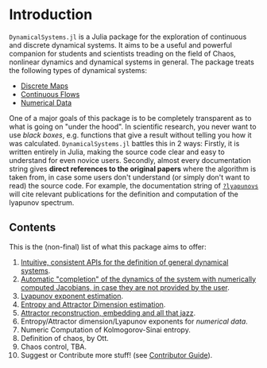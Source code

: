 # Introduction
`DynamicalSystems.jl` is a Julia package for the exploration of continuous and discrete dynamical systems. It aims to be a useful and powerful companion for students and scientists treading
on the field of Chaos, nonlinear dynamics and dynamical systems in general. The package
treats the following types of dynamical systems:
* [Discrete Maps](system_definition/#discrete-systems)
* [Continuous Flows](system_definition/#continuous-systems)
* [Numerical Data](system_definition/#numerical-data)

One of a major goals of this package is to be completely transparent as to what is
going on "under the hood". In scientific research, you never want to use *black boxes*,
e.g. functions that give a result without telling you how it was calculated. `DynamicalSystems.jl` battles this in 2 ways: Firstly, it is written entirely in Julia,
making the source code clear and easy to understand for even novice users. Secondly,
almost every documentation string gives
**direct references to the original papers** where the algorithm is taken from, in case some users don't understand (or simply don't want to read) the source code. For example,
the documentation string of [`?lyapunovs`](https://datseris.github.io/DynamicalSystems.jl/latest/lyapunovs/#DynamicalSystems.lyapunovs) will cite relevant publications for the definition and computation of the lyapunov spectrum.

## Contents
This is the (non-final) list of what this package aims to offer:

1. [Intuitive, consistent APIs for the definition of general dynamical systems](system_definition).
2. [Automatic "completion" of the dynamics of the system with numerically computed Jacobians, in case they are not provided by the user](system_definition).
3. [Lyapunov exponent estimation](lyapunovs).
4. [Entropy and Attractor Dimension estimation](entropies).
6. [Attractor reconstruction, embedding and all that jazz](nlts).
6. Entropy/Attractor dimension/Lyapunov exponents for *numerical data*.
7. Numeric Computation of Kolmogorov-Sinai entropy.
8. Definition of chaos, by Ott.
7. Chaos control, TBA.
8. Suggest or Contribute more stuff! (see [Contributor Guide](contributors_guide)).
